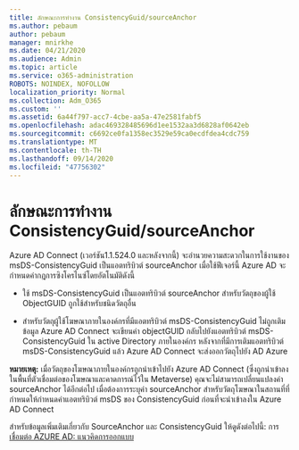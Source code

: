 ```yaml
---
title: ลักษณะการทำงาน ConsistencyGuid/sourceAnchor
ms.author: pebaum
author: pebaum
manager: mnirkhe
ms.date: 04/21/2020
ms.audience: Admin
ms.topic: article
ms.service: o365-administration
ROBOTS: NOINDEX, NOFOLLOW
localization_priority: Normal
ms.collection: Adm_O365
ms.custom: ''
ms.assetid: 6a44f797-acc7-4cbe-aa5a-47e2581fabf5
ms.openlocfilehash: adac469328485696d1ee1532aa3d6828af0642eb
ms.sourcegitcommit: c6692ce0fa1358ec3529e59ca0ecdfdea4cdc759
ms.translationtype: MT
ms.contentlocale: th-TH
ms.lasthandoff: 09/14/2020
ms.locfileid: "47756302"
---
```

# <a name="consistencyguid--sourceanchor-behavior"></a>ลักษณะการทำงาน ConsistencyGuid/sourceAnchor

Azure AD Connect (เวอร์ชัน1.1.524.0 และหลังจากนี้) จะอำนวยความสะดวกในการใช้งานของ msDS-ConsistencyGuid เป็นแอตทริบิวต์ sourceAnchor เมื่อใช้ฟีเจอร์นี้ Azure AD จะกำหนดค่ากฎการซิงโครไนซ์โดยอัตโนมัติดังนี้
  
- ใช้ msDS-ConsistencyGuid เป็นแอตทริบิวต์ sourceAnchor สำหรับวัตถุของผู้ใช้ ObjectGUID ถูกใช้สำหรับชนิดวัตถุอื่น
    
- สำหรับวัตถุผู้ใช้โฆษณาภายในองค์กรที่มีแอตทริบิวต์ msDS-ConsistencyGuid ไม่ถูกเติมข้อมูล Azure AD Connect จะเขียนค่า objectGUID กลับไปยังแอตทริบิวต์ msDS-ConsistencyGuid ใน active Directory ภายในองค์กร หลังจากที่มีการเติมแอตทริบิวต์ msDS-ConsistencyGuid แล้ว Azure AD Connect จะส่งออกวัตถุไปยัง AD Azure
    
 **หมายเหตุ:** เมื่อวัตถุของโฆษณาภายในองค์กรถูกนำเข้าไปยัง Azure AD Connect (ซึ่งถูกนำเข้าลงในพื้นที่ตัวเชื่อมต่อของโฆษณาและคาดการณ์ไว้ใน Metaverse) คุณจะไม่สามารถเปลี่ยนแปลงค่า sourceAnchor ได้อีกต่อไป เมื่อต้องการระบุค่า sourceAnchor สำหรับวัตถุโฆษณาในสถานที่ที่กำหนดให้กำหนดค่าแอตทริบิวต์ msDS ของ ConsistencyGuid ก่อนที่จะนำเข้าลงใน Azure AD Connect 
  
สำหรับข้อมูลเพิ่มเติมเกี่ยวกับ SourceAnchor และ ConsistencyGuid ให้ดูดังต่อไปนี้: การ [เชื่อมต่อ AZURE AD: แนวคิดการออกแบบ](https://docs.microsoft.com/azure/active-directory/connect/active-directory-aadconnect-design-concepts)
  

